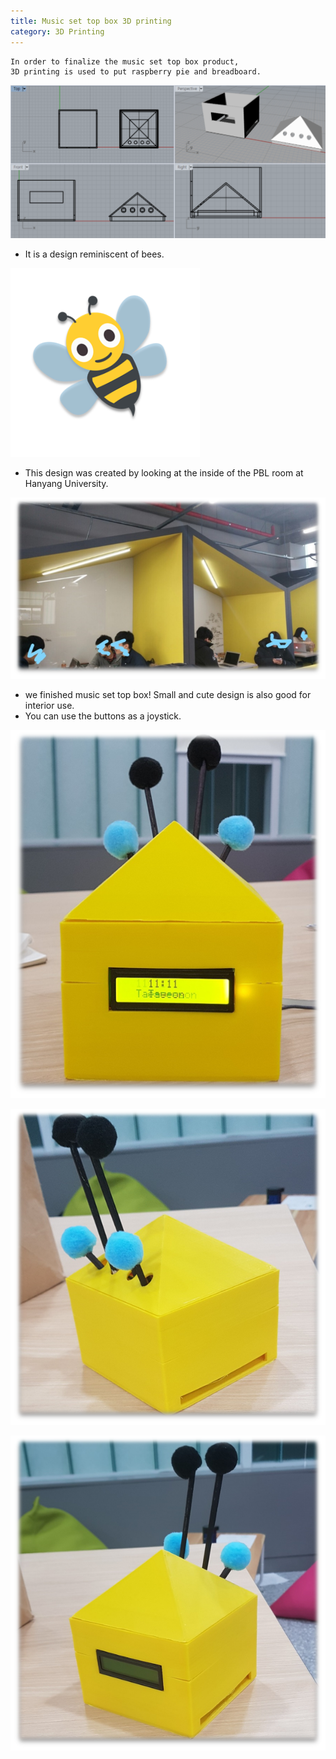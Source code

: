 ```yaml
---
title: Music set top box 3D printing
category: 3D Printing
---
```



```
In order to finalize the music set top box product,
3D printing is used to put raspberry pie and breadboard.
```
<!-- more -->


![lino](https://raw.githubusercontent.com/Yedolseo/Yedolseo.github.io/master/_posts/lino2.png)

 - It is a design reminiscent of bees. 
 
 
![bee](https://raw.githubusercontent.com/Yedolseo/Yedolseo.github.io/master/_posts/bee.png)


- This design was created by looking at the inside of the PBL room at Hanyang University.


![room](https://raw.githubusercontent.com/Yedolseo/Yedolseo.github.io/master/_posts/room.png)



- we finished music set top box! Small and cute design is also good for interior use. 
- You can use the buttons as a joystick.



![Finished](https://raw.githubusercontent.com/Yedolseo/Yedolseo.github.io/master/_posts/final3.png)


![Finished1](https://raw.githubusercontent.com/Yedolseo/Yedolseo.github.io/master/_posts/final2.png)


![Finished2](https://raw.githubusercontent.com/Yedolseo/Yedolseo.github.io/master/_posts/final.png)




